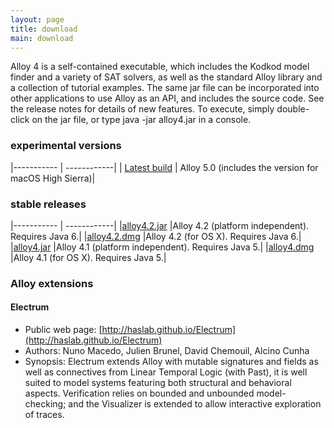```yaml
---
layout: page
title: download
main: download
---
```


Alloy 4 is a self-contained executable, which includes the Kodkod
model finder and a variety of SAT solvers, as well as the standard
Alloy library and a collection of tutorial examples. The same jar file
can be incorporated into other applications to use Alloy as an API,
and includes the source code. See the release notes for details of new
features. To execute, simply double-click on the jar file, or type
java -jar alloy4.jar in a console.

### experimental versions

|----------- | ------------|
| [Latest build](https://github.com/AlloyTools/org.alloytools.alloy/releases) | Alloy 5.0 (includes the version for macOS High Sierra)|

### stable releases

|----------- | ------------|
|[alloy4.2.jar](download/alloy4.2_2015-02-22.jar) |Alloy 4.2 (platform independent). Requires Java 6.|
|[alloy4.2.dmg](download/alloy4.2_2015-02-22.dmg) |Alloy 4.2 (for OS X). Requires Java 6.|
|[alloy4.jar](download/alloy4.jar) |Alloy 4.1 (platform independent). Requires Java 5.|
|[alloy4.dmg](download/alloy4.dmg) |Alloy 4.1 (for OS X). Requires Java 5.|

### Alloy extensions

#### Electrum
- Public web page: [http://haslab.github.io/Electrum](http://haslab.github.io/Electrum)
- Authors: Nuno Macedo, Julien Brunel, David Chemouil, Alcino Cunha
- Synopsis: Electrum extends Alloy with mutable signatures and fields as well as connectives from Linear Temporal Logic (with Past), it is well suited to model systems featuring both structural and behavioral aspects. Verification relies on bounded and unbounded model-checking; and the Visualizer is extended to allow interactive exploration of traces.


